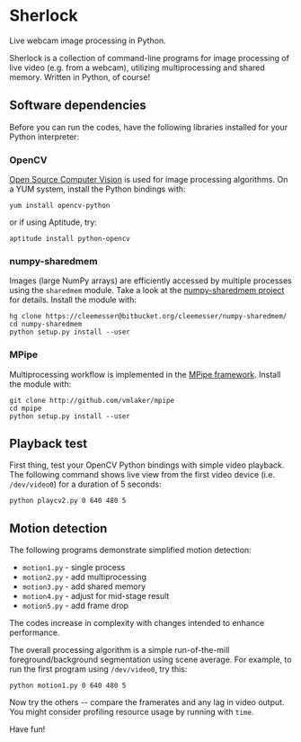 Sherlock
========

Live webcam image processing in Python.

Sherlock is a collection of command-line programs for image processing of live video (e.g. from a webcam), utilizing multiprocessing and shared memory. 
Written in Python, of course!

Software dependencies
---------------------

Before you can run the codes, have the following libraries installed for your Python interpreter:

### OpenCV

[Open Source Computer Vision](http://opencv.org) is used for image processing algorithms. 
On a YUM system, install the Python bindings with:
```
yum install opencv-python
```
or if using Aptitude, try:
```
aptitude install python-opencv
```

### numpy-sharedmem

Images (large NumPy arrays) are efficiently accessed by multiple processes using the ``sharedmem`` module. 
Take a look at the [numpy-sharedmem project](http://bitbucket.org/cleemesser/numpy-sharedmem) for details.
Install the module with:
```
hg clone https://cleemesser@bitbucket.org/cleemesser/numpy-sharedmem/
cd numpy-sharedmem
python setup.py install --user
```

### MPipe

Multiprocessing workflow is implemented in the [MPipe framework](http://vmlaker.github.io/mpipe/concepts.html). 
Install the module with:
```
git clone http://github.com/vmlaker/mpipe
cd mpipe
python setup.py install --user
```

Playback test
-------------

First thing, test your OpenCV Python bindings with simple video playback. 
The following command shows live view from the first video device (i.e. ``/dev/video0``) for a duration of 5 seconds:
```
python playcv2.py 0 640 480 5
```

Motion detection
----------------

The following programs demonstrate simplified motion detection:

* ``motion1.py`` - single process
* ``motion2.py`` - add multiprocessing
* ``motion3.py`` - add shared memory
* ``motion4.py`` - adjust for mid-stage result
* ``motion5.py`` - add frame drop

The codes increase in complexity with changes intended to enhance performance. 

The overall processing algorithm is a simple run-of-the-mill foreground/background segmentation using scene average. 
For example, to run the first program using ``/dev/video0``, try this:
```
python motion1.py 0 640 480 5
```
Now try the others -- compare the framerates and any lag in video output. 
You might consider profiling resource usage by running with ``time``. 
 
Have fun!
